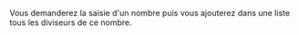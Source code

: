 Vous demanderez la saisie d'un nombre puis vous ajouterez dans une liste tous les diviseurs de ce nombre.